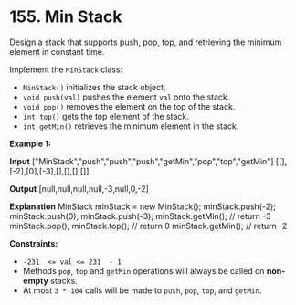 # 155. Min Stack

Design a stack that supports push, pop, top, and retrieving the minimum element in constant time.

Implement the  `MinStack`  class:

-   `MinStack()`  initializes the stack object.
-   `void push(val)`  pushes the element  `val`  onto the stack.
-   `void pop()`  removes the element on the top of the stack.
-   `int top()`  gets the top element of the stack.
-   `int getMin()`  retrieves the minimum element in the stack.

**Example 1:**

**Input**
["MinStack","push","push","push","getMin","pop","top","getMin"]
[[],[-2],[0],[-3],[],[],[],[]]

**Output**
[null,null,null,null,-3,null,0,-2]

**Explanation**
MinStack minStack = new MinStack();
minStack.push(-2);
minStack.push(0);
minStack.push(-3);
minStack.getMin(); // return -3
minStack.pop();
minStack.top();    // return 0
minStack.getMin(); // return -2

**Constraints:**

-   `-231  <= val <= 231  - 1`
-   Methods  `pop`,  `top`  and  `getMin`  operations will always be called on  **non-empty**  stacks.
-   At most  `3 * 104`  calls will be made to  `push`,  `pop`,  `top`, and  `getMin`.
